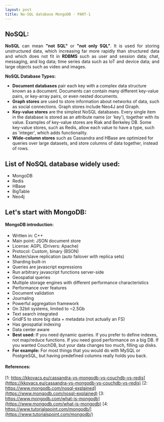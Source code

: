 ```yaml
---
layout: post
title: No-SQL database MongoDB - PART-1
---
```


## NoSQL:
<div style="text-align: justify"><b>NoSQL</b> can mean <b>"not SQL"</b> or <b>"not only SQL"</b>. It is used for storing unstructured data, which increasing far more rapidly than structured data and which does not fit in <b>RDBMS</b> such as user and session data; chat, messaging, and log data; time series data such as IoT and device data; and large objects such as video and images.</div>

**NoSQL Database Types:**
* **Document databases** pair each key with a complex data structure known as a document. Documents can contain many different key-value pairs, or key-array pairs, or even nested documents.
* **Graph stores** are used to store information about networks of data, such as social connections. Graph stores include Neo4J and Giraph.
* **Key-value stores** are the simplest NoSQL databases. Every single item in the database is stored as an attribute name (or 'key'), together with its value. Examples of key-value stores are Riak and Berkeley DB. Some key-value stores, such as Redis, allow each value to have a type, such as 'integer', which adds functionality.
* **Wide-column stores** such as Cassandra and HBase are optimized for queries over large datasets, and store columns of data together, instead of rows.

## List of NoSQL database widely used:
* MongoDB
* Redis
* HBase
* BigTable
* Neo4j

## Let's start with MongoDB:

#### MongoDB introduction:
* Written in: C++
* Main point: JSON document store
* License: AGPL (Drivers: Apache)
* Protocol: Custom, binary (BSON)
* Master/slave replication (auto failover with replica sets)
* Sharding built-in
* Queries are javascript expressions
* Run arbitrary javascript functions server-side
* Geospatial queries
* Multiple storage engines with different performance characteristics
* Performance over features
* Document validation
* Journaling
* Powerful aggregation framework
* On 32bit systems, limited to ~2.5Gb
* Text search integrated
* GridFS to store big data + metadata (not actually an FS)
* Has geospatial indexing
* Data center aware
* **Best used:** If you need dynamic queries. If you prefer to define indexes, not map/reduce functions. If you need good performance on a big DB. If you wanted CouchDB, but your data changes too much, filling up disks.
* **For example:** For most things that you would do with MySQL or PostgreSQL, but having predefined columns really holds you back.

#### References:
[1: https://kkovacs.eu/cassandra-vs-mongodb-vs-couchdb-vs-redis](https://kkovacs.eu/cassandra-vs-mongodb-vs-couchdb-vs-redis)
[2: https://www.mongodb.com/nosql-explained](https://www.mongodb.com/nosql-explained)
[3: https://www.mongodb.com/what-is-mongodb](https://www.mongodb.com/what-is-mongodb)
[4: https://www.tutorialspoint.com/mongodb/](https://www.tutorialspoint.com/mongodb/)